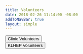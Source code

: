 ```yaml
---
title: Volunteers
date: 2018-02-26 11:14:00 -08:00
addToNavBar: true
layout: simple
---
```


<div class="row">

<div class="col-sm-3 offset-sm-3">
 <button class="btn btn-lg btn-block btn-success">Clinic Volunteers</button>
</div>

<div class="col-sm-3">
<button class="btn btn-lg btn-block btn-primary">KLHEP Volunteers</button>
</div>

</div>